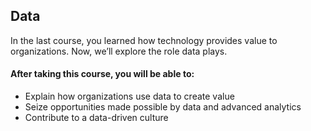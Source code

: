 ## Data

In the last course, you learned how technology provides value to organizations. Now, we’ll explore the role data plays.

#### After taking this course, you will be able to:

+ Explain how organizations use data to create value
+ Seize opportunities made possible by data and advanced analytics
+ Contribute to a data-driven culture
